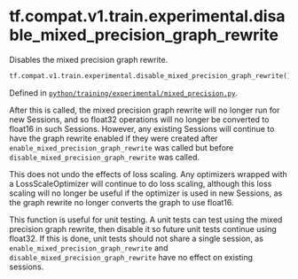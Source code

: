 <div itemscope itemtype="http://developers.google.com/ReferenceObject">
<meta itemprop="name" content="tf.compat.v1.train.experimental.disable_mixed_precision_graph_rewrite" />
<meta itemprop="path" content="Stable" />
</div>

# tf.compat.v1.train.experimental.disable_mixed_precision_graph_rewrite

Disables the mixed precision graph rewrite.

``` python
tf.compat.v1.train.experimental.disable_mixed_precision_graph_rewrite()
```



Defined in [`python/training/experimental/mixed_precision.py`](/code/stable/tensorflow/python/training/experimental/mixed_precision.py).

<!-- Placeholder for "Used in" -->

After this is called, the mixed precision graph rewrite will no longer run for
new Sessions, and so float32 operations will no longer be converted to float16
in such Sessions. However, any existing Sessions will continue to have the
graph rewrite enabled if they were created after
`enable_mixed_precision_graph_rewrite` was called but before
`disable_mixed_precision_graph_rewrite` was called.

This does not undo the effects of loss scaling. Any optimizers wrapped with a
LossScaleOptimizer will continue to do loss scaling, although this loss
scaling will no longer be useful if the optimizer is used in new Sessions, as
the graph rewrite no longer converts the graph to use float16.

This function is useful for unit testing. A unit tests can test using the
mixed precision graph rewrite, then disable it so future unit tests continue
using float32. If this is done, unit tests should not share a single session,
as `enable_mixed_precision_graph_rewrite` and
`disable_mixed_precision_graph_rewrite` have no effect on existing sessions.